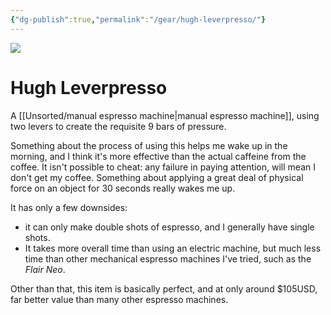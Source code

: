 ```yaml
---
{"dg-publish":true,"permalink":"/gear/hugh-leverpresso/"}
---
```


![](https://res.cloudinary.com/didjqvf50/image/upload/v1721271111/leverpresso_jgma4g.png)

# Hugh Leverpresso

A [[Unsorted/manual espresso machine\|manual espresso machine]], using two levers to create the requisite 9 bars of pressure. 

Something about the process of using this helps me wake up in the morning, and I think it's more effective than the actual caffeine from the coffee. It isn't possible to cheat: any failure in paying attention, will mean I don't get my coffee. Something about applying a great deal of physical force on an object for 30 seconds really wakes me up.

It has only a few downsides:
- it can only make double shots of espresso, and I generally have single shots. 
- It takes more overall time than using an electric machine, but much less time than other mechanical espresso machines I've tried, such as the *Flair Neo*.

Other than that, this item is basically perfect, and at only around $105USD, far better value than many other espresso machines.
